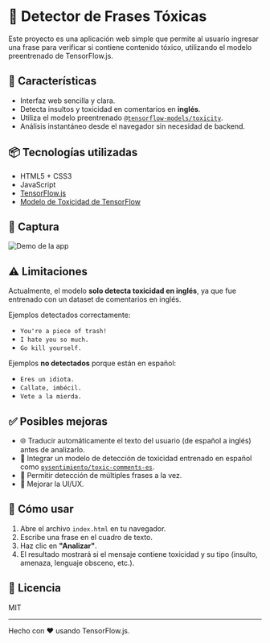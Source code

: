 # 🧠 Detector de Frases Tóxicas

Este proyecto es una aplicación web simple que permite al usuario ingresar una frase para verificar si contiene contenido tóxico, utilizando el modelo preentrenado de TensorFlow.js.

## 🚀 Características

- Interfaz web sencilla y clara.
- Detecta insultos y toxicidad en comentarios en **inglés**.
- Utiliza el modelo preentrenado [`@tensorflow-models/toxicity`](https://github.com/tensorflow/tfjs-models/tree/master/toxicity).
- Análisis instantáneo desde el navegador sin necesidad de backend.

## 📦 Tecnologías utilizadas

- HTML5 + CSS3
- JavaScript
- [TensorFlow.js](https://www.tensorflow.org/js)
- [Modelo de Toxicidad de TensorFlow](https://github.com/tensorflow/tfjs-models/tree/master/toxicity)

## 📸 Captura

![Demo de la app](demo.gif)

## ⚠️ Limitaciones

Actualmente, el modelo **solo detecta toxicidad en inglés**, ya que fue entrenado con un dataset de comentarios en inglés.

Ejemplos detectados correctamente:

- `You're a piece of trash!`
- `I hate you so much.`
- `Go kill yourself.`

Ejemplos **no detectados** porque están en español:

- `Eres un idiota.`
- `Callate, imbécil.`
- `Vete a la mierda.`

## ✅ Posibles mejoras

- 🌐 Traducir automáticamente el texto del usuario (de español a inglés) antes de analizarlo.
- 🧠 Integrar un modelo de detección de toxicidad entrenado en español como [`pysentimiento/toxic-comments-es`](https://huggingface.co/pysentimiento/toxic-comments-es).
- 🔁 Permitir detección de múltiples frases a la vez.
- 🎨 Mejorar la UI/UX.

## 🧪 Cómo usar

1. Abre el archivo `index.html` en tu navegador.
2. Escribe una frase en el cuadro de texto.
3. Haz clic en **"Analizar"**.
4. El resultado mostrará si el mensaje contiene toxicidad y su tipo (insulto, amenaza, lenguaje obsceno, etc.).

## 📄 Licencia

MIT

---

Hecho con ❤️ usando TensorFlow.js.
